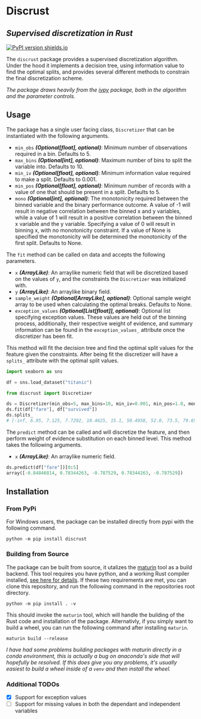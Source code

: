# Discrust

## _Supervised discretization in Rust_

[![PyPI version shields.io](https://img.shields.io/pypi/v/discrust.svg)](https://pypi.python.org/pypi/discrust/)

The `discrust` package provides a supervised discretization algorithm. Under the hood it implements a decision tree, using information value to find the optimal splits, and provides several different methods to constrain the final discretization scheme.

_The package draws heavily from the [ivpy](https://github.com/gravesee/ivpy) package, both in the algorithm and the parameter controls._

## Usage

The package has a single user facing class, `Discretizer` that can be instantiated with the following arguments.

- `min_obs` **_(Optional[float], optional)_**: Minimum number of observations required
  in a bin. Defaults to 5.
- `max_bins` **_(Optional[int], optional)_**: Maximum number of bins to split the variable
  into. Defaults to 10.
- `min_iv` **_(Optional[float], optional)_**: Minimum information value required to make a split.
  Defaults to 0.001.
- `min_pos` **_(Optional[float], optional)_**: Minimum number of records with a value of one
  that should be present in a split. Defaults to 5.
- `mono` **_(Optional[int], optional)_**: The monotonicity required between the binned variable and
  the binary performance outcome. A value of -1 will result in negative correlation between
  the binned x and y variables, while a value of 1 will result in a positive correlation between the
  binned x variable and the y variable. Specifying a value of 0 will result in binning
  x, with no monotonicity constraint. If a value of None is specified the monotonicity
  will be determined the monotonicity of the first split. Defaults to None.

The `fit` method can be called on data and accepts the following parameters.

- `x` **_(ArrayLike)_**: An arraylike numeric field that will be discretized based on
  the values of `y`, and the constraints the `Discretizer` was initialized with.
- `y` **_(ArrayLike)_**: An arraylike binary field.
- `sample_weight` **_(Optional[ArrayLike], optional)_**: Optional sample weight array
  to be used when calculating the optimal breaks. Defaults to None.
- `exception_values` **_(Optional[List[float]], optional)_**: Optional list specifying exception
  values. These values are held out of the binning process, additionally, their
  respective weight of evidence, and summary information can be found in the
  `exception_values_` attribute once the discretizer has been fit.

This method will fit the decision tree and find the optimal split values for the feature given the constraints. After being fit the discretizer will have a `splits_` attribute with the optimal
split values.

```python
import seaborn as sns

df = sns.load_dataset("titanic")

from discrust import Discretizer

ds = Discretizer(min_obs=5, max_bins=10, min_iv=0.001, min_pos=1.0, mono=None)
ds.fit(df["fare"], df["survived"])
ds.splits_
# [-inf, 6.95, 7.125, 7.7292, 10.4625, 15.1, 50.4958, 52.0, 73.5, 79.65, inf]
```

The `predict` method can be called and will discretize the feature, and then perform weight of evidence substitution on each binned level. This method takes the following arguments.

- `x` **_(ArrayLike)_**: An arraylike numeric field.

```python
ds.predict(df["fare"])[0:5]
array([-0.84846814, 0.78344263, -0.787529, 0.78344263, -0.787529])
```

## Installation

### From PyPi

For Windows users, the package can be installed directly from pypi with the following command.

```shell
python -m pip install discrust
```

### Building from Source

The package can be built from source, it utalizes the [maturin](https://github.com/PyO3/maturin) tool as a build backend. This tool requires you have python, and a working Rust compiler installed, [see here for details](https://www.rust-lang.org/tools/install). If these two requirements are met, you can clone this repository, and run the following command in the repositories root directory.

```shell
python -m pip install . -v
```

This should invoke the `maturin` tool, which will handle the building of the Rust code and installation of the package. Alternativly, if you simply want to build a wheel, you can run the following command after installing `maturin`.

```shell
maturin build --release
```

_I have had some problems building packages with maturin directly in a conda environment, this is actually a bug on anaconda's side that will hopefully be resolved. If this does give you any problems, it's usually easiest to build a wheel inside of a `venv` and then install the wheel._

### Additional TODOs

- [x] Support for exception values
- [ ] Support for missing values in both the dependant and independent variables
